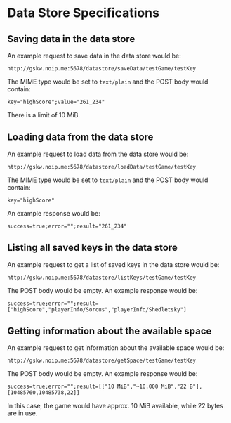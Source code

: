# Data Store Specifications #
 
## Saving data in the data store ##
An example request to save data in the data store would be:

    http://gskw.noip.me:5678/datastore/saveData/testGame/testKey
    
The MIME type would be set to `text/plain` and the POST body would contain:

    key="highScore";value="261_234"
    
There is a limit of 10 MiB.

## Loading data from the data store ##
An example request to load data from the data store would be:

    http://gskw.noip.me:5678/datastore/loadData/testGame/testKey

The MIME type would be set to `text/plain` and the POST body would contain:

    key="highScore"
    
An example response would be:

    success=true;error="";result="261_234"
    
## Listing all saved keys in the data store ##
An example request to get a list of saved keys in the data store would be:

    http://gskw.noip.me:5678/datastore/listKeys/testGame/testKey
    
The POST body would be empty.
An example response would be:

    success=true;error="";result=["highScore","playerInfo/Sorcus","playerInfo/Shedletsky"]
    
## Getting information about the available space ##
An example request to get information about the available space would be:

    http://gskw.noip.me:5678/datastore/getSpace/testGame/testKey
    
The POST body would be empty.
An example response would be:

    success=true;error="";result=[["10 MiB","~10.000 MiB","22 B"],[10485760,10485738,22]]
    
In this case, the game would have approx. 10 MiB available, while 22 bytes are in use.